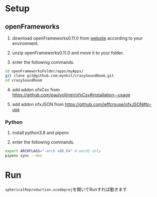 # Setup

## openFrameworks

1. download openFrameworks0.11.0 from [website](https://openframeworks.cc/download/) according to your environment.

2. unzip openFrameworks0.11.0 and move it to your folder.

3. enter the following commands.

```sh
cd openFrameworksFolder/apps/myApps/
git clone git@github.com:mynkit/crazySoundRoom.git
cd crazySoundRoom
```

4. add addon ofxCsv from https://github.com/paulvollmer/ofxCsv#installation--usage

5. add addon ofxJSON from https://github.com/jeffcrouse/ofxJSON#to-use


### Python

1. install python3.8 and pipenv

2. enter the following commands.

```sh
export ARCHFLAGS="-arch x86_64" # macOS only
pipenv sync --dev
```

# Run

`sphericalReproduction.xcodeproj`を開いてRunすれば動きます
